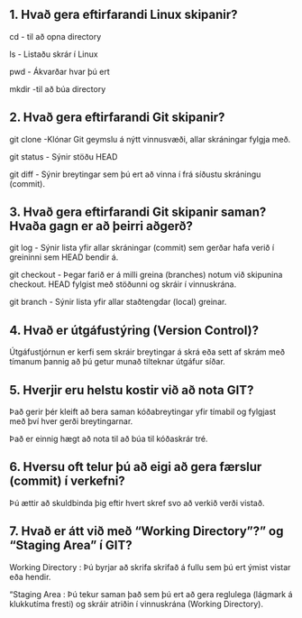 ## 1. Hvað gera eftirfarandi Linux skipanir?

cd - til að opna directory

ls - Listaðu skrár í Linux

pwd - Ákvarðar hvar þú ert

mkdir -til að búa directory

## 2. Hvað gera eftirfarandi Git skipanir?
git clone -Klónar Git geymslu á nýtt vinnusvæði, allar skráningar fylgja með.

git status - Sýnir stöðu HEAD

git diff - Sýnir breytingar sem þú ert að vinna í frá síðustu skráningu (commit).

## 3. Hvað gera eftirfarandi Git skipanir saman? Hvaða gagn er að þeirri aðgerð?
git log - Sýnir lista yfir allar skráningar (commit) sem gerðar hafa verið í greininni sem HEAD bendir á.

git checkout - Þegar farið er á milli greina (branches) notum við skipunina checkout. HEAD fylgist með stöðunni og skráir í vinnuskrána.

git branch - Sýnir lista yfir allar staðtengdar (local) greinar.

## 4. Hvað er útgáfustýring (Version Control)?
Útgáfustjórnun er kerfi sem skráir breytingar á skrá eða sett af skrám með tímanum þannig að þú getur munað tilteknar útgáfur síðar.

## 5. Hverjir eru helstu kostir við að nota GIT?
Það gerir þér kleift að bera saman kóðabreytingar yfir tímabil og fylgjast með því hver gerði breytingarnar.

Það er einnig hægt að nota til að búa til kóðaskrár tré.

## 6. Hversu oft telur þú að eigi að gera færslur (commit) í verkefni?
Þú ættir að skuldbinda þig eftir hvert skref svo að verkið verði vistað.

## 7. Hvað er átt við með “Working Directory”?” og “Staging Area” í GIT?
Working Directory : Þú byrjar að skrifa skrifað á fullu sem þú ert ýmist vistar eða hendir.

“Staging Area : Þú tekur saman það sem þú ert að gera reglulega (lágmark á klukkutíma fresti) og skráir atriðin í vinnuskrána (Working Directory).